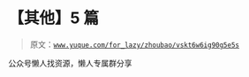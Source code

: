 # 【其他】5 篇

> 原文：[`www.yuque.com/for_lazy/zhoubao/vskt6w6ig90g5e5s`](https://www.yuque.com/for_lazy/zhoubao/vskt6w6ig90g5e5s)

公众号懒人找资源，懒人专属群分享